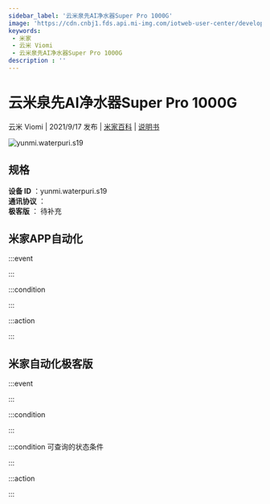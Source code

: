 ```yaml
---
sidebar_label: '云米泉先AI净水器Super Pro 1000G'
image: 'https://cdn.cnbj1.fds.api.mi-img.com/iotweb-user-center/developer_16790478403458iju1MwT.png?GalaxyAccessKeyId=AKVGLQWBOVIRQ3XLEW&Expires=9223372036854775807&Signature=/CbJ99DUN1XvV7F8YZVyr6bQ85k='
keywords: 
 - 米家
 - 云米 Viomi
 - 云米泉先AI净水器Super Pro 1000G
description : ''
---
```

# 云米泉先AI净水器Super Pro 1000G

云米 Viomi | 2021/9/17 发布 | [米家百科](https://home.mi.com/webapp/content/baike/product/index.html?model=yunmi.waterpuri.s19) | [说明书](https://home.mi.com/views/introduction.html?model=yunmi.waterpuri.s19&region=cn)

![yunmi.waterpuri.s19](https://cdn.cnbj1.fds.api.mi-img.com/iotweb-user-center/developer_16790478403458iju1MwT.png?GalaxyAccessKeyId=AKVGLQWBOVIRQ3XLEW&Expires=9223372036854775807&Signature=/CbJ99DUN1XvV7F8YZVyr6bQ85k=)

## 规格  
> 
**设备 ID** ：yunmi.waterpuri.s19  
**通讯协议** ：  
**极客版**  ： 待补充 


## 米家APP自动化  

:::event  

:::

:::condition  

:::

:::action   

:::

## 米家自动化极客版  

:::event  

:::

:::condition  

:::

:::condition 可查询的状态条件  

:::

:::action  

:::

        
